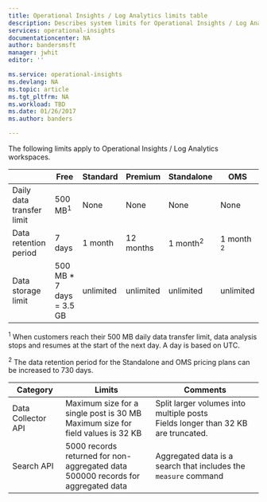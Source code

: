 ```yaml
---
title: Operational Insights / Log Analytics limits table
description: Describes system limits for Operational Insights / Log Analytics.
services: operational-insights
documentationcenter: NA
author: bandersmsft
manager: jwhit
editor: ''

ms.service: operational-insights
ms.devlang: NA
ms.topic: article
ms.tgt_pltfrm: NA
ms.workload: TBD
ms.date: 01/26/2017
ms.author: banders

---
```

The following limits apply to Operational Insights / Log Analytics workspaces.

|  | Free | Standard | Premium | Standalone | OMS |
| --- | --- | --- | --- | --- | --- |
| Daily data transfer limit |500 MB<sup>1</sup> |None |None | None | None
| Data retention period |7 days |1 month |12 months | 1 month<sup>2</sup> | 1 month <sup>2</sup>|
| Data storage limit |500 MB * 7 days = 3.5 GB |unlimited |unlimited | unlimited |unlimited | 

<sup>1</sup> When customers reach their 500 MB daily data transfer limit, data analysis stops and resumes at the start of the next day. A day is based on UTC.

<sup>2</sup> The data retention period for the Standalone and OMS pricing plans can be increased to 730 days.

| Category | Limits | Comments
| --- | --- | --- |
| Data Collector API | Maximum size for a single post is 30 MB<br>Maximum size for field values is 32 KB | Split larger volumes into multiple posts<br>Fields longer than 32 KB are truncated. |
| Search API | 5000 records returned for non-aggregated data<br>500000 records for aggregated data | Aggregated data is a search that includes the `measure` command
 
